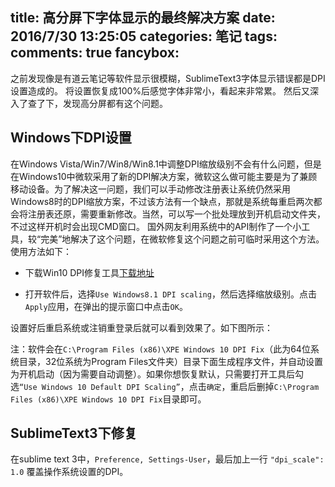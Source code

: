 title: 高分屏下字体显示的最终解决方案
date: 2016/7/30 13:25:05
categories: 笔记
tags:
comments: true
fancybox:
---
之前发现像是有道云笔记等软件显示很模糊，SublimeText3字体显示错误都是DPI设置造成的。
将设置恢复成100%后感觉字体非常小，看起来非常累。
然后又深入了查了下，发现高分屏都有这个问题。

<!-- more -->

##  Windows下DPI设置

在Windows Vista/Win7/Win8/Win8.1中调整DPI缩放级别不会有什么问题，但是在Windows10中微软采用了新的DPI解决方案，微软这么做可能主要是为了兼顾移动设备。为了解决这一问题，我们可以手动修改注册表让系统仍然采用Windows8时的DPI缩放方案，不过该方法有一个缺点，那就是系统每重启两次都会将注册表还原，需要重新修改。当然，可以写一个批处理放到开机启动文件夹，不过这样开机时会出现CMD窗口。
国外网友利用系统中的API制作了一个小工具，较“完美”地解决了这个问题，在微软修复这个问题之前可临时采用这个方法。
使用方法如下：
- 下载Win10 DPI修复工具[下载地址](http://pan.baidu.com/s/1pJBWwI3)

- 打开软件后，选择`Use Windows8.1 DPI scaling`，然后选择缩放级别。点击`Apply`应用，在弹出的提示窗口中点击`OK`。

设置好后重启系统或注销重登录后就可以看到效果了。如下图所示：

注：软件会在`C:\Program Files (x86)\XPE Windows 10 DPI Fix`（此为64位系统目录，32位系统为Program Files文件夹）目录下面生成程序文件，并自动设置为开机启动（因为需要自动调整）。如果你想恢复默认，只需要打开工具后勾选`“Use Windows 10 Default DPI Scaling”`，点击`确定`，重启后删掉`C:\Program Files (x86)\XPE Windows 10 DPI Fix`目录即可。

##  SublimeText3下修复
在sublime text 3中，`Preference, Settings-User`，最后加上一行
`"dpi_scale": 1.0`
覆盖操作系统设置的DPI。

